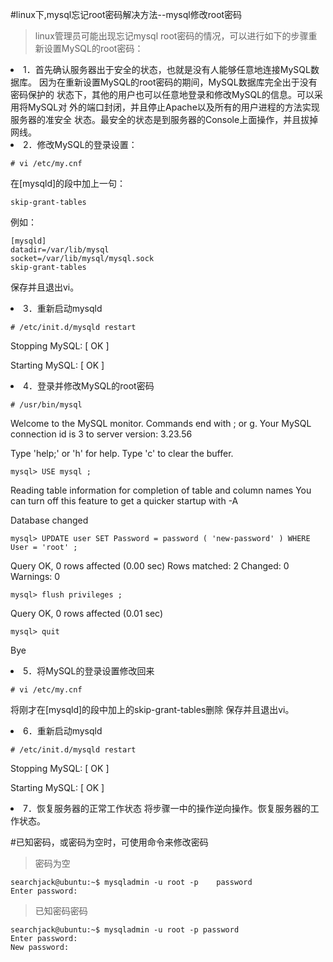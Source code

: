 #linux下,mysql忘记root密码解决方法--mysql修改root密码

> linux管理员可能出现忘记mysql root密码的情况，可以进行如下的步骤重新设置MySQL的root密码： 

<li> 1．首先确认服务器出于安全的状态，也就是没有人能够任意地连接MySQL数据库。 
因为在重新设置MySQL的root密码的期间，MySQL数据库完全出于没有密码保护的 
状态下，其他的用户也可以任意地登录和修改MySQL的信息。可以采用将MySQL对 
外的端口封闭，并且停止Apache以及所有的用户进程的方法实现服务器的准安全 
状态。最安全的状态是到服务器的Console上面操作，并且拔掉网线。 

<li> 2．修改MySQL的登录设置：

	# vi /etc/my.cnf 
在[mysqld]的段中加上一句：

	skip-grant-tables 
例如：

	[mysqld] 
	datadir=/var/lib/mysql 
	socket=/var/lib/mysql/mysql.sock 
	skip-grant-tables 
保存并且退出vi。 

<li> 3．重新启动mysqld 

	# /etc/init.d/mysqld restart 
Stopping MySQL: [ OK ] 

Starting MySQL: [ OK ] 

<li> 4．登录并修改MySQL的root密码 

	# /usr/bin/mysql 
Welcome to the MySQL monitor. Commands end with ; or g. 
Your MySQL connection id is 3 to server version: 3.23.56 

Type 'help;' or 'h' for help. Type 'c' to clear the buffer. 

	mysql> USE mysql ; 
Reading table information for completion of table and column names 
You can turn off this feature to get a quicker startup with -A 

Database changed 

	mysql> UPDATE user SET Password = password ( 'new-password' ) WHERE User = 'root' ; 
Query OK, 0 rows affected (0.00 sec) 
Rows matched: 2 Changed: 0 Warnings: 0 

	mysql> flush privileges ; 
Query OK, 0 rows affected (0.01 sec) 

	mysql> quit 
Bye 

<li> 5．将MySQL的登录设置修改回来 

	# vi /etc/my.cnf 
将刚才在[mysqld]的段中加上的skip-grant-tables删除 
保存并且退出vi。 

<li> 6．重新启动mysqld 

	# /etc/init.d/mysqld restart 
Stopping MySQL: [ OK ] 

Starting MySQL: [ OK ] 

<li> 7．恢复服务器的正常工作状态 
将步骤一中的操作逆向操作。恢复服务器的工作状态。



#已知密码，或密码为空时，可使用命令来修改密码
>密码为空

	searchjack@ubuntu:~$ mysqladmin -u root -p    password
	Enter password: 

>已知密码密码

	searchjack@ubuntu:~$ mysqladmin -u root -p password
	Enter password: 
	New password: 

